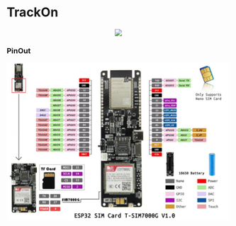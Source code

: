 # TrackOn 


<p align="center">


<img align="center" src="https://github.com/rjsaurav13/TrackOn/blob/99b77ff13f54a7731507cb7f4f97d9d55e0092da/TrackON/app/src/main/res/drawable/splash.gif" width="330">

### PinOut

![](Resources/LILYGO-SIM7000G_pinout.webp)


</p>

